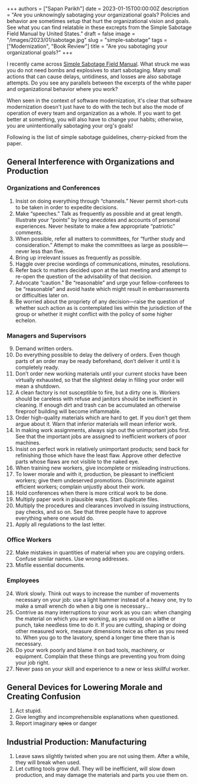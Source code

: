 +++
authors = ["Sapan Parikh"]
date = 2023-01-15T00:00:00Z
description = "Are you unknowingly sabotaging your organizational goals? Policies and behavior are sometimes setup that hurt the organizational vision and goals. See what you can find relatable in these excrepts from the Simple Sabotage Field Manual by United States."
draft = false
image = "/images/2023/01/sabotage.jpg"
slug = "simple-sabotage"
tags = ["Modernization", "Book Review"]
title = "Are you sabotaging your organizational goals?"
+++

I recently came across [Simple Sabotage Field Manual](https://www.gutenberg.org/cache/epub/26184/pg26184-images.html). What struck me was you do not need bombs and explosives to start sabotaging. Many small actions that can cause delays, untidiness, and losses are also sabotage attempts. Do you see any parallels between the excerpts of the white paper and organizational behavior where you work?

When seen in the context of software modernization, it's clear that software modernization doesn't just have to do with the tech but also the mode of operation of every team and organization as a whole. If you want to get better at something, you will also have to change your habits; otherwise, you are unintentionally sabotaging your org's goals!

Following is the list of simple sabotage guidelines, cherry-picked from the paper.

## General Interference with Organizations and Production

### Organizations and Conferences

1. Insist on doing everything through “channels.” Never permit short-cuts to be taken in order to expedite decisions.
2. Make “speeches.” Talk as frequently as possible and at great length. Illustrate your “points” by long anecdotes and accounts of personal experiences. Never hesitate to make a few appropriate “patriotic” comments.
3. When possible, refer all matters to committees, for “further study and consideration.” Attempt to make the committees as large as possible—never less than five.
4. Bring up irrelevant issues as frequently as possible.
5. Haggle over precise wordings of communications, minutes, resolutions.
6. Refer back to matters decided upon at the last meeting and attempt to re-open the question of the advisability of that decision.
7. Advocate “caution.” Be “reasonable” and urge your fellow-conferees to be “reasonable” and avoid haste which might result in embarrassments or difficulties later on.
8. Be worried about the propriety of any decision—raise the question of whether such action as is contemplated lies within the jurisdiction of the group or whether it might conflict with the policy of some higher echelon.

### Managers and Supervisors

9. Demand written orders.
10. Do everything possible to delay the delivery of orders. Even though parts of an order may be ready beforehand, don’t deliver it until it is completely ready.
11. Don’t order new working materials until your current stocks have been virtually exhausted, so that the slightest delay in filling your order will mean a shutdown.
12. A clean factory is not susceptible to fire, but a dirty one is. Workers should be careless with refuse and janitors should be inefficient in cleaning. If enough dirt and trash can be accumulated an otherwise fireproof building will become inflammable.
13. Order high-quality materials which are hard to get. If you don’t get them argue about it. Warn that inferior materials will mean inferior work.
14. In making work assignments, always sign out the unimportant jobs first. See that the important jobs are assigned to inefficient workers of poor machines.
15. Insist on perfect work in relatively unimportant products; send back for refinishing those which have the least flaw. Approve other defective parts whose flaws are not visible to the naked eye.
16. When training new workers, give incomplete or misleading instructions.
17. To lower morale and with it, production, be pleasant to inefficient workers; give them undeserved promotions. Discriminate against efficient workers; complain unjustly about their work.
18. Hold conferences when there is more critical work to be done.
19. Multiply paper work in plausible ways. Start duplicate files.
20. Multiply the procedures and clearances involved in issuing instructions, pay checks, and so on. See that three people have to approve everything where one would do.
21. Apply all regulations to the last letter.

### Office Workers

22. Make mistakes in quantities of material when you are copying orders. Confuse similar names. Use wrong addresses.
23. Misfile essential documents.

### Employees

24. Work slowly. Think out ways to increase the number of movements necessary on your job: use a light hammer instead of a heavy one, try to make a small wrench do when a big one is necessary...
25. Contrive as many interruptions to your work as you can: when changing the material on which you are working, as you would on a lathe or punch, take needless time to do it. If you are cutting, shaping or doing other measured work, measure dimensions twice as often as you need to. When you go to the lavatory, spend a longer time there than is necessary.
26. Do your work poorly and blame it on bad tools, machinery, or equipment. Complain that these things are preventing you from doing your job right.
27. Never pass on your skill and experience to a new or less skillful worker.

## General Devices for Lowering Morale and Creating Confusion

1. Act stupid.
2. Give lengthy and incomprehensible explanations when questioned.
3. Report imaginary ~~spies~~ or danger

## Industrial Production: Manufacturing

1. Leave saws slightly twisted when you are not using them. After a while, they will break when used.
2. Let cutting tools grow dull. They will be inefficient, will slow down production, and may damage the materials and parts you use them on.
